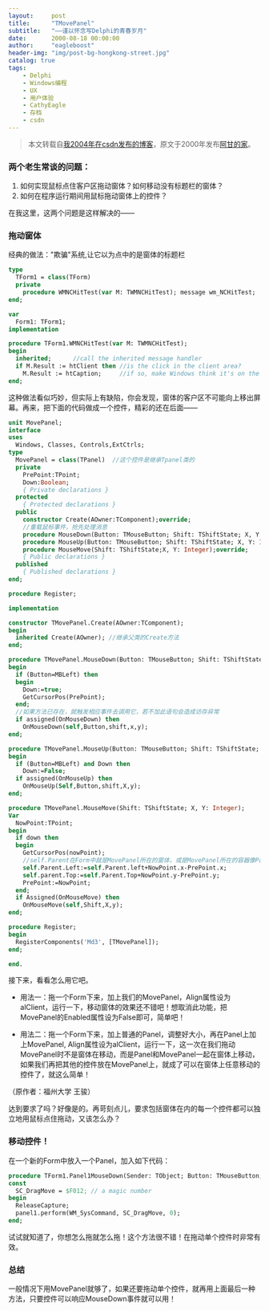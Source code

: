 ```yaml
---
layout:     post
title:      "TMovePanel"
subtitle:   "——谨以怀念写Delphi的青春岁月"
date:       2000-08-18 00:00:00
author:     "eagleboost"
header-img: "img/post-bg-hongkong-street.jpg"
catalog: true
tags:
    - Delphi
    - Windows编程
    - UX
    - 用户体验
    - CathyEagle
    - 存档
    - csdn
---
```


> 本文转载自[我2004年在csdn发布的博客](https://blog.csdn.net/CathyEagle/article/details/106228)，原文于2000年发布[阿甘的家](http://eagleboost.myrice.com/)。

### 两个老生常谈的问题：

1. 如何实现鼠标点住客户区拖动窗体？如何移动没有标题栏的窗体？
2. 如何在程序运行期间用鼠标拖动窗体上的控件？
  
在我这里，这两个问题是这样解决的——

### 拖动窗体

经典的做法："欺骗"系统,让它以为点中的是窗体的标题栏

```pascal
type
  TForm1 = class(TForm)
  private
    procedure WMNCHitTest(var M: TWMNCHitTest); message wm_NCHitTest; 
end; 

var
  Form1: TForm1; 
implementation 

procedure TForm1.WMNCHitTest(var M: TWMNCHitTest); 
begin
  inherited;      //call the inherited message handler
  if M.Result := htClient then //is the click in the client area?
    M.Result := htCaption;     //if so, make Windows think it's on the caption bar.
end;
```

这种做法看似巧妙，但实际上有缺陷，你会发现，窗体的客户区不可能向上移出屏幕。再来，把下面的代码做成一个控件，精彩的还在后面——

```pascal
unit MovePanel;
interface
uses
  Windows, Classes, Controls,ExtCtrls;
type
  MovePanel = class(TPanel)  //这个控件是继承Tpanel类的
  private
    PrePoint:TPoint;
    Down:Boolean;
    { Private declarations }
  protected
    { Protected declarations }
  public
    constructor Create(AOwner:TComponent);override;   
    //重载鼠标事件，抢先处理消息
    procedure MouseDown(Button: TMouseButton; Shift: TShiftState; X, Y: Integer);override;
    procedure MouseUp(Button: TMouseButton; Shift: TShiftState; X, Y: Integer);override;
    procedure MouseMove(Shift: TShiftState;X, Y: Integer);override;
    { Public declarations }
  published
    { Published declarations }
end;

procedure Register;

implementation

constructor TMovePanel.Create(AOwner:TComponent);
begin
  inherited Create(AOwner); //继承父类的Create方法
end;

procedure TMovePanel.MouseDown(Button: TMouseButton; Shift: TShiftState; X, Y: Integer);
begin
  if (Button=MBLeft) then 
  begin
    Down:=true;
    GetCursorPos(PrePoint);
  end; 
  //如果方法已存在，就触发相应事件去调用它，若不加此语句会造成访存异常
  if assigned(OnMouseDown) then
    OnMouseDown(self,Button,shift,x,y);
end;

procedure TMovePanel.MouseUp(Button: TMouseButton; Shift: TShiftState; X, Y: Integer);
begin
  if (Button=MBLeft) and Down then
    Down:=False;
  if assigned(OnMouseUp) then
    OnMouseUp(Self,Button,shift,X,y);
end;

procedure TMovePanel.MouseMove(Shift: TShiftState; X, Y: Integer);
Var
  NowPoint:TPoint;
begin
  if down then 
  begin
    GetCursorPos(nowPoint);
    //self.Parent在Form中就是MovePanel所在的窗体，或是MovePanel所在的容器像Panel
    self.Parent.Left:=self.Parent.left+NowPoint.x-PrePoint.x;
    self.parent.Top:=self.Parent.Top+NowPoint.y-PrePoint.y;
    PrePoint:=NowPoint;
  end;
  if Assigned(OnMouseMove) then
    OnMouseMove(self,Shift,X,y);
end;

procedure Register;
begin
  RegisterComponents('Md3', [TMovePanel]);
end;

end.
```

接下来，看看怎么用它吧。
+ 用法一：拖一个Form下来，加上我们的MovePanel，Align属性设为alClient，运行一下，移动窗体的效果还不错吧！想取消此功能，把MovePanel的Enabled属性设为False即可，简单吧！ 
  
+ 用法二：拖一个Form下来，加上普通的Panel，调整好大小，再在Panel上加上MovePanel, Align属性设为alClient，运行一下，这一次在我们拖动MovePanel时不是窗体在移动，而是Panel和MovePanel一起在窗体上移动，如果我们再把其他的控件放在MovePanel上，就成了可以在窗体上任意移动的控件了，就这么简单！ 

（原作者：福州大学 王骏）

 达到要求了吗？好像是的。再苛刻点儿，要求包括窗体在内的每一个控件都可以独立地用鼠标点住拖动，又该怎么办？

### 移动控件！

在一个新的Form中放入一个Panel，加入如下代码：

```pascal
procedure TForm1.Panel1MouseDown(Sender: TObject; Button: TMouseButton; Shift: TShiftState; X, Y: Integer);
const 
  SC_DragMove = $F012; // a magic number 
begin 
  ReleaseCapture; 
  panel1.perform(WM_SysCommand, SC_DragMove, 0);
end; 
```

试试就知道了，你想怎么拖就怎么拖！这个方法很不错！在拖动单个控件时非常有效。

### 总结

一般情况下用MovePanel就够了，如果还要拖动单个控件，就再用上面最后一种方法，只要控件可以响应MouseDown事件就可以用！ 
